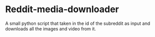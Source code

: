 # Reddit-media-downloader
A small python script that taken in the id of the subreddit as input and downloads all the images and video from it.
